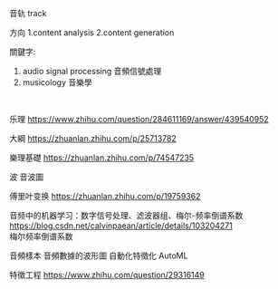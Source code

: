 音轨 track <br/>

方向 1.content analysis 2.content generation

關鍵字: <br/>
1. audio signal processing 音頻信號處理<br/>
2. musicology 音樂學<br/>
<br/>

乐理 https://www.zhihu.com/question/284611169/answer/439540952

大綱 https://zhuanlan.zhihu.com/p/25713782

樂理基礎 https://zhuanlan.zhihu.com/p/74547235

波 音波圖

傅里叶变换 https://zhuanlan.zhihu.com/p/19759362

音频中的机器学习：数字信号处理、滤波器组、梅尔-频率倒谱系数 https://blog.csdn.net/calvinpaean/article/details/103204271<br/>
梅尔频率倒谱系数

音頻樣本 音頻數據的波形圖
自動化特徵化 AutoML

特徵工程 https://www.zhihu.com/question/29316149
